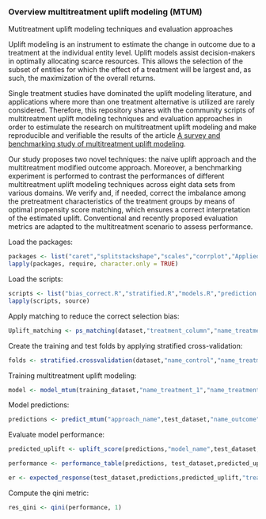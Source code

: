
### Overview multitreatment uplift modeling (MTUM)

Mutitreatment uplift modeling techniques and evaluation approaches 

Uplift modeling is an instrument to estimate the change in outcome due to a treatment at the individual entity level. Uplift models assist decision-makers in optimally allocating scarce resources. This allows the selection of the subset of entities for which the effect of a treatment will be largest and, as such, the maximization of the overall returns. 

Single treatment studies have dominated the uplift modeling literature, and applications where more than one treatment alternative is utilized are rarely considered. Therefore, this repository shares with the community scripts of multitreatment uplift modeling techniques and evaluation approaches in order to estimulate the research on multitreatment uplift modeling and make reproducible and verifiable the results of the article [A survey and benchmarking study of multitreatment uplift modeling](https://link.springer.com/article/10.1007/s10618-019-00670-y).

Our study proposes two novel techniques: the naive uplift approach and the multitreatment modified outcome approach. Moreover, a benchmarking experiment is performed to contrast the performances of different multitreatment uplift modeling techniques across eight data sets from various domains. We verify and, if needed, correct the imbalance among the pretreatment characteristics of the treatment groups by means of optimal propensity score matching, which ensures a correct interpretation of the estimated uplift. Conventional and recently proposed evaluation metrics are adapted to the multitreatment scenario to assess performance. 

Load the packages:

```r
packages <- list("caret","splitstackshape","scales","corrplot","AppliedPredictiveModeling","ggplot2","uplift","plyr","ggpubr","moments","stringr","sas7bdat","randomForest","nnet","twang","RItools","RItools","tableone","MatchIt","car","reshape2","ggthemes","rowr")
lapply(packages, require, character.only = TRUE)
```
Load the scripts:

```r
scripts <- list("bias_correct.R","stratified.R","models.R","prediction.R","performance.R")
lapply(scripts, source)
```
Apply matching to reduce the correct selection bias:

```r
Uplift_matching <- ps_matching(dataset,"treatment_column","name_treatment_1","name_treatment_2","name_control", vector_features)
```
Create the training and test folds by applying stratified cross-validation:

```r
folds <- stratified.crossvalidation(dataset,"name_control","name_treatment_1","name_treatment_2","name_outcome",10)
```
Training multitreatment uplift modeling:

```r
model <- model_mtum(training_dataset,"name_treatment_1","name_treatment_2","name_outcome","YES","NO",vector_features,"name_model")
```
Model predictions:

```r
predictions <- predict_mtum("approach_name",test_dataset,"name_outcome",vector_features,"YES","NO","name_treatment_1","name_treatment_2",model)
```
Evaluate model performance:

```r
predicted_uplift <- uplift_score(predictions,"model_name",test_dataset,"name_control","treatment_column","name_treatment_1","name_treatment_2")

performance <- performance_table(predictions, test_dataset,predicted_uplift,"treatment_column","name_outcome","name_control","name_treatment_1","name_treatment_2")

er <- expected_response(test_dataset,predictions,predicted_uplift,"treatment_column","name_treatment_1","name_treatment_2","name_control")
```
Compute the qini metric:

```r
res_qini <- qini(performance, 1)
```





